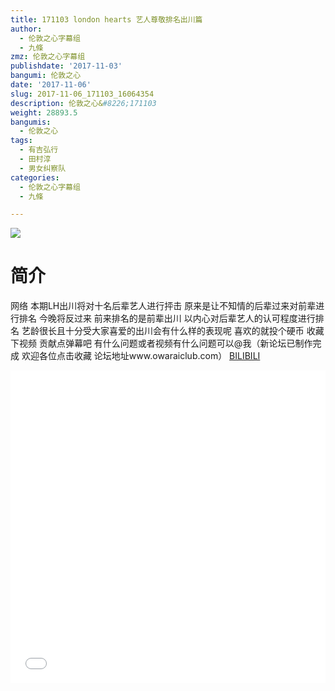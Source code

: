 ```yaml
---
title: 171103 london hearts 艺人尊敬排名出川篇
author:
  - 伦敦之心字幕组
  - 九條
zmz: 伦敦之心字幕组
publishdate: '2017-11-03'
bangumi: 伦敦之心
date: '2017-11-06'
slug: 2017-11-06_171103_16064354
description: 伦敦之心&#8226;171103
weight: 28893.5
bangumis:
  - 伦敦之心
tags:
  - 有吉弘行
  - 田村淳
  - 男女纠察队
categories:
  - 伦敦之心字幕组
  - 九條

---
```

![](https://i.imgur.com/bHEB5gM.png)
# 简介  
网络
本期LH出川将对十名后辈艺人进行抨击 原来是让不知情的后辈过来对前辈进行排名 今晚将反过来 前来排名的是前辈出川 以内心对后辈艺人的认可程度进行排名 艺龄很长且十分受大家喜爱的出川会有什么样的表现呢 喜欢的就投个硬币 收藏下视频 贡献点弹幕吧 有什么问题或者视频有什么问题可以@我（新论坛已制作完成 欢迎各位点击收藏 论坛地址www.owaraiclub.com）
  [BILIBILI](https://www.bilibili.com/video/av16064354/)

  <iframe src="//www.bilibili.com/html/html5player.html?cid=26208130&aid=16064354" width="100%" height="500" frameborder="0" allowfullscreen="allowfullscreen"></iframe>
